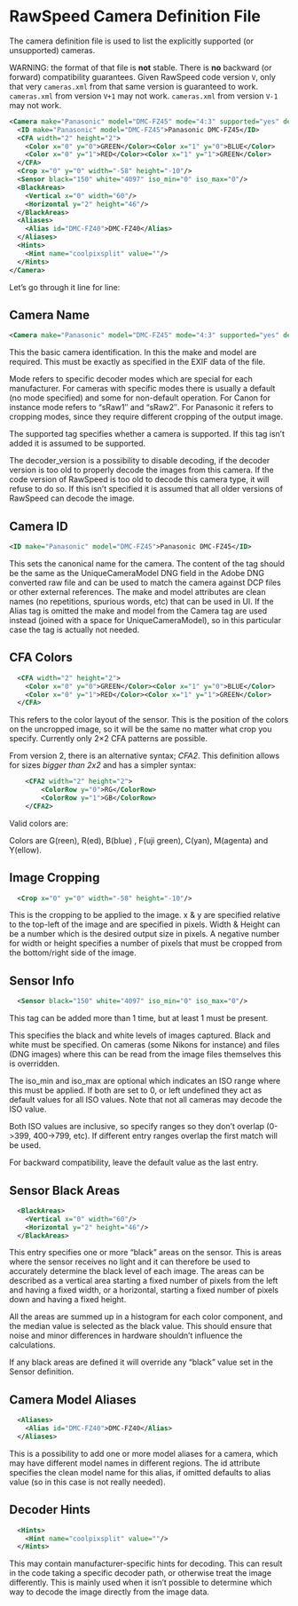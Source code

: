 # RawSpeed Camera Definition File

The camera definition file is used to list the explicitly supported (or unsupported) cameras.

WARNING: the format of that file is **not** stable.
There is **no** backward (or forward) compatibility guarantees.
Given RawSpeed code version `V`, only that very `cameras.xml` from that same
version is guaranteed to work.
`cameras.xml` from version `V+1` may not work.
`cameras.xml` from version `V-1` may not work.

```xml
<Camera make="Panasonic" model="DMC-FZ45" mode="4:3" supported="yes" decoder_version="0">
  <ID make="Panasonic" model="DMC-FZ45">Panasonic DMC-FZ45</ID>
  <CFA width="2" height="2">
    <Color x="0" y="0">GREEN</Color><Color x="1" y="0">BLUE</Color>
    <Color x="0" y="1">RED</Color><Color x="1" y="1">GREEN</Color>
  </CFA>
  <Crop x="0" y="0" width="-58" height="-10"/>
  <Sensor black="150" white="4097" iso_min="0" iso_max="0"/>
  <BlackAreas>
    <Vertical x="0" width="60"/>
    <Horizontal y="2" height="46"/>
  </BlackAreas>
  <Aliases>
    <Alias id="DMC-FZ40">DMC-FZ40</Alias>
  </Aliases>
  <Hints>
    <Hint name="coolpixsplit" value=""/>
  </Hints>
</Camera>
```

Let’s go through it line for line:

## Camera Name

```xml
<Camera make="Panasonic" model="DMC-FZ45" mode="4:3" supported="yes" decoder_version="0">
```

This the basic camera identification. In this the make and model are required. This must be exactly as specified in the EXIF data of the file.

Mode refers to specific decoder modes which are special for each manufacturer. For cameras with specific modes there is usually a default (no mode specified) and some for non-default operation. For Canon for instance mode refers to “sRaw1″ and “sRaw2″. For Panasonic it refers to cropping modes, since they require different cropping of the output image.

The supported tag specifies whether a camera is supported. If this tag isn’t added it is assumed to be supported.

The decoder_version is a possibility to disable decoding, if the decoder version is too old to properly decode the images from this camera. If the code version of RawSpeed is too old to decode this camera type, it will refuse to do so. If this isn’t specified it is assumed that all older versions of RawSpeed can decode the image.

## Camera ID

```xml
<ID make="Panasonic" model="DMC-FZ45">Panasonic DMC-FZ45</ID>
```

This sets the canonical name for the camera. The content of the tag should be the same as the UniqueCameraModel DNG field in the Adobe DNG converted raw file and can be used to match the camera against DCP files or other external references. The make and model attributes are clean names (no repetitions, spurious words, etc) that can be used in UI. If the Alias tag is omitted the make and model from the Camera tag are used instead (joined with a space for UniqueCameraModel), so in this particular case the tag is actually not needed.

## CFA Colors

```xml
  <CFA width="2" height="2">
    <Color x="0" y="0">GREEN</Color><Color x="1" y="0">BLUE</Color>
    <Color x="0" y="1">RED</Color><Color x="1" y="1">GREEN</Color>
  </CFA>
```

This refers to the color layout of the sensor. This is the position of the colors on the uncropped image, so it will be the same no matter what crop you specify. Currently only 2×2 CFA patterns are possible.

From version 2, there is an alternative syntax; *CFA2*. This definition allows for sizes *bigger than 2x2* and has a simpler syntax:

```xml
	<CFA2 width="2" height="2">
		<ColorRow y="0">RG</ColorRow>
		<ColorRow y="1">GB</ColorRow>
	</CFA2>
```
Valid colors are:

Colors are G(reen), R(ed), B(blue) , F(uji green), C(yan), M(agenta) and Y(ellow).

## Image Cropping

```xml
  <Crop x="0" y="0" width="-58" height="-10"/>
```

This is the cropping to be applied to the image. x & y are specified relative to the top-left of the image and are specified in pixels. Width & Height can be a number which is the desired output size in pixels. A negative number for width or height specifies a number of pixels that must be cropped from the bottom/right side of the image.

## Sensor Info

```xml
  <Sensor black="150" white="4097" iso_min="0" iso_max="0"/>
```

This tag can be added more than 1 time, but at least 1 must be present.

This specifies the black and white levels of images captured. Black and white must be specified. On cameras (some Nikons for instance) and files (DNG images) where this can be read from the image files themselves this is overridden.

The iso_min and iso_max are optional which indicates an ISO range where this must be applied. If both are set to 0, or left undefined they act as default values for all ISO values. Note that not all cameras may decode the ISO value.

Both ISO values are inclusive, so specify ranges so they don’t overlap (0->399, 400->799, etc). If different entry ranges overlap the first match will be used.

For backward compatibility, leave the default value as the last entry.

## Sensor Black Areas

```xml
  <BlackAreas>
    <Vertical x="0" width="60"/>
    <Horizontal y="2" height="46"/>
  </BlackAreas>
```

This entry specifies one or more “black” areas on the sensor. This is areas where the sensor receives no light and it can therefore be used to accurately determine the black level of each image. The areas can be described as a vertical area starting a fixed number of pixels from the left and having a fixed width, or a horizontal, starting a fixed number of pixels down and having a fixed height.

All the areas are summed up in a histogram for each color component, and the median value is selected as the black value. This should ensure that noise and minor differences in hardware shouldn’t influence the calculations.

If any black areas are defined it will override any “black” value set in the Sensor definition.

## Camera Model Aliases

```xml
  <Aliases>
    <Alias id="DMC-FZ40">DMC-FZ40</Alias>
  </Aliases>
```

This is a possibility to add one or more model aliases for a camera, which may have different model names in different regions. The id attribute specifies the clean model name for this alias, if omitted defaults to alias value (so in this case is not really needed).

## Decoder Hints

```xml
  <Hints>
    <Hint name="coolpixsplit" value=""/>
  </Hints>
```

This may contain manufacturer-specific hints for decoding. This can result in the code taking a specific decoder path, or otherwise treat the image differently. This is mainly used when it isn’t possible to determine which way to decode the image directly from the image data.


